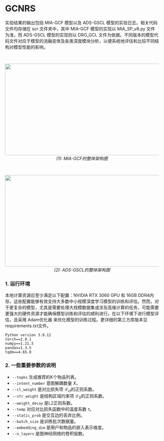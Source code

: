 # GCNRS
实验结果的输出包括 MIA-GCF 模型以及 ADS-GSCL 模型的实验日志。相关代码文件均存储在 scr 文件夹中，其中 MIA-GCF 模型的实现以 MIA_SP_v8.py 文件为准，而 ADS-GSCL 模型的实现则以 DRO_GCL 文件为依据。不同版本的模型代码文件对应于模型的消融变体及各类深度模块分析，以便系统地评估和比较不同结构对模型性能的影响。

<br>
<p align='center'>
<img src="https://user-images.githubusercontent.com/60952950/219573564-64d5e9cc-6dbc-4cc9-b115-95fb6d46f1a7.png"  width="600" height="300"><br>
<i> (1): MIA-GCF的整体架构图 </i>
</p>

<br>
<p align='center'>
<img src="https://user-images.githubusercontent.com/60952950/219573564-64d5e9cc-6dbc-4cc9-b115-95fb6d46f1a7.png"  width="600" height="300"><br>
<i> (2): ADS-GSCL的整体架构图 </i>
</p>

### 1. 运行环境
本地计算资源应至少满足以下配置：NVIDIA RTX 3060 GPU 和 16GB DDR4内存。这些配置能够有效支持大多数中小规模深度学习模型的训练和评估。然而，对于更复杂的模型，尤其是需要处理大规模数据集或涉及高维计算的任务，可能需要更强大的硬件资源才能确保模型训练和评估的顺利进行。在以下环境下进行模型评估，且采用 Adam优化器 来优化模型的训练过程。更详细的第三方库版本见requirements.txt文件。

```
Python version 3.9.12
torch==2.0.1
numpy==1.21.5
pandas=1.3.5
tqdm==4.65.0
```

### 2. 一些重要参数的说明

* `--topks` 生成推荐的K个物品列表。
* `--intent_number` 意图解耦数量 $X$。
* `--cl_weight` 是对比损失项 $\mathcal{L}_{cl}$的正则系数。
* `--str_weight` 是结构区域约束项 $\mathcal{L}_{S}$的正则系数。
* `--weight_decay` 是L2正则系数。
* `--temp` 对应对比损失函数中的温度系数 $\tau$。
* `--static_prob` 是交互边的丢弃比例。
* `--batch_size` 是训练批次数据量。
* `--embedding_dim` 是用户和物品的嵌入表示维度。
* `--n_layers` 是图神经网络的卷积层数。
